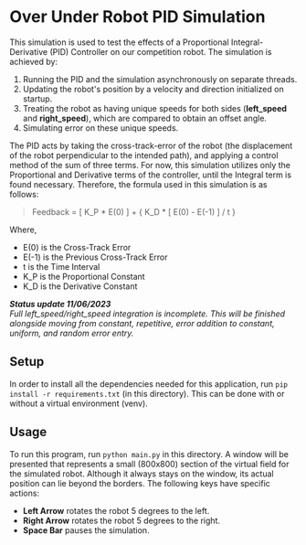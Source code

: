 # Over Under Robot PID Simulation
This simulation is used to test the effects of a Proportional Integral-Derivative (PID) Controller on our competition robot. 
The simulation is achieved by:
1. Running the PID and the simulation asynchronously on separate threads.
2. Updating the robot's position by a velocity and direction initialized on startup.
3. Treating the robot as having unique speeds for both sides (**left_speed** and **right_speed**), which are compared to obtain an offset angle.
4. Simulating error on these unique speeds.

The PID acts by taking the cross-track-error of the robot (the displacement of the robot perpendicular to the intended path), and applying a control method of the sum of three terms. For now, this simulation utilizes only the Proportional and Derivative terms of the controller, until the Integral term is found necessary. Therefore, the formula used in this simulation is as follows:
> Feedback = [ K_P * E(0) ] + { K_D * [ E(0) - E(-1) ] / t }

Where,
- E(0) is the Cross-Track Error
- E(-1) is the Previous Cross-Track Error
- t is the Time Interval
- K_P is the Proportional Constant
- K_D is the Derivative Constant

***Status update 11/06/2023***
<br>
*Full left_speed/right_speed integration is incomplete. This will be finished alongside moving from constant, repetitive, error addition to constant, uniform, and random error entry.*

## Setup
In order to install all the dependencies needed for this application, run 
`pip install -r requirements.txt` (in this directory). This can be done with or without a virtual environment (venv).

## Usage
To run this program, run `python main.py` in this directory. 
A window will be presented that represents a small (800x800) section of the virtual field for the simulated robot. Although it always stays on the window, its actual position can lie beyond the borders. The following keys have specific actions:
* **Left Arrow** rotates the robot 5 degrees to the left.
* **Right Arrow** rotates the robot 5 degrees to the right.
* **Space Bar** pauses the simulation.